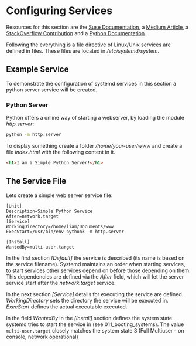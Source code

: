 # Configuring Services
Resources for this section are the [Suse Documentation](https://www.suse.com/support/kb/doc/?id=000019672), a [Medium Article](https://medium.com/@benmorel/creating-a-linux-service-with-systemd-611b5c8b91d6), a [StackOverflow Contribution](https://stackoverflow.com/questions/45384429/how-to-execute-a-python-script-in-a-different-directory) and a [Python Documentation](https://pythonbasics.org/webserver/).

Following the everything is a file directive of Linux/Unix services are defined in files.
These files are located in */etc/systemd/system*.

## Example Service
To demonstrate the configuration of systemd services in this section a python server service will be created.


### Python Server
Python offers a online way of starting a webserver, by loading the module *http.server*:

``` bash
python -m http.server
```
To display something create a folder */home/your-user/www* and create a file *index.html* with the following content in it.

``` html
<h1>I am a Simple Python Server!</h1>
```

## The Service File
Lets create a simple web server service file:

``` 
[Unit]
Description=Simple Python Service
After=network.target
[Service]
WorkingDirectory=/home/liam/Documents/www
ExecStart=/usr/bin/env python3 -m http.server

[Install]
WantedBy=multi-user.target
```

In the first section *[Default]* the service is described (its name is based on the service filename).
Systemd maintains an order when starting services, to start services other services depend on before those depending on them. This dependencies are defined via the *After* field, which will let the server service start after the *network.target* service. 

In the next section *[Service]* details for executing the service are defined. *WorkingDirectory* sets the directory the service will be executed in. *ExecStart* defines the actual executable executed.

In the field *WantedBy* in the *[Install]* section defines the system state systemd tries to start the service in (see 011_booting_systems).
The value `multi-user.target` closely matches the system state 3 (Full Multiuser - on console, network operational)